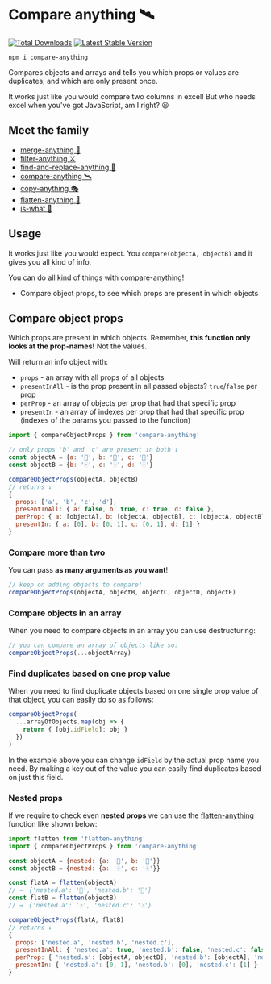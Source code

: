 # Compare anything 🛰

<a href="https://www.npmjs.com/package/compare-anything"><img src="https://img.shields.io/npm/v/compare-anything.svg" alt="Total Downloads"></a>
<a href="https://www.npmjs.com/package/compare-anything"><img src="https://img.shields.io/npm/dw/compare-anything.svg" alt="Latest Stable Version"></a>

```
npm i compare-anything
```

Compares objects and arrays and tells you which props or values are duplicates, and which are only present once.

It works just like you would compare two columns in excel! But who needs excel when you've got JavaScript, am I right? 😃

## Meet the family

- [merge-anything 🥡](https://github.com/mesqueeb/merge-anything)
- [filter-anything ⚔️](https://github.com/mesqueeb/filter-anything)
- [find-and-replace-anything 🎣](https://github.com/mesqueeb/find-and-replace-anything)
- [compare-anything 🛰](https://github.com/mesqueeb/compare-anything)
- [copy-anything 🎭](https://github.com/mesqueeb/copy-anything)
- [flatten-anything 🏏](https://github.com/mesqueeb/flatten-anything)
- [is-what 🙉](https://github.com/mesqueeb/is-what)

## Usage

It works just like you would expect. You `compare(objectA, objectB)` and it gives you all kind of info.

You can do all kind of things with compare-anything!

- Compare object props, to see which props are present in which objects
  <!-- 2. (WIP) Compare object values, to see which prop values are equal in all objects and which not -->
  <!-- 3. (WIP) Compare arrays, to see which values are present in all arrays and which not -->

## Compare object props

Which props are present in which objects. Remember, **this function only looks at the prop-names!** Not the values.

Will return an info object with:

- `props` - an array with all props of all objects
- `presentInAll` - is the prop present in all passed objects? `true`/`false` per prop
- `perProp` - an array of objects per prop that had that specific prop
- `presentIn` - an array of indexes per prop that had that specific prop (indexes of the params you passed to the function)

```js
import { compareObjectProps } from 'compare-anything'

// only props 'b' and 'c' are present in both ↓
const objectA = {a: '🎴', b: '🎴', c: '🎴'}
const objectB = {b: '🀄️', c: '🀄️', d: '🀄️'}

compareObjectProps(objectA, objectB)
// returns ↓
{
  props: ['a', 'b', 'c', 'd'],
  presentInAll: { a: false, b: true, c: true, d: false },
  perProp: { a: [objectA], b: [objectA, objectB], c: [objectA, objectB], d: [objectB] },
  presentIn: { a: [0], b: [0, 1], c: [0, 1], d: [1] }
}
```

### Compare more than two

You can pass **as many arguments as you want**!

```js
// keep on adding objects to compare!
compareObjectProps(objectA, objectB, objectC, objectD, objectE)
```

### Compare objects in an array

When you need to compare objects in an array you can use destructuring:

```js
// you can compare an array of objects like so:
compareObjectProps(...objectArray)
```

### Find duplicates based on one prop value

When you need to find duplicate objects based on one single prop value of that object, you can easily do so as follows:

```js
compareObjectProps(
  ...arrayOfObjects.map(obj => {
    return { [obj.idField]: obj }
  })
)
```

In the example above you can change `idField` by the actual prop name you need. By making a key out of the value you can easily find duplicates based on just this field.

### Nested props

If we require to check even **nested props** we can use the [flatten-anything](https://github.com/mesqueeb/flatten-anything) function like shown below:

```js
import flatten from 'flatten-anything'
import { compareObjectProps } from 'compare-anything'

const objectA = {nested: {a: '🎴', b: '🎴'}}
const objectB = {nested: {a: '🀄️', c: '🀄️'}}

const flatA = flatten(objectA)
// →　{'nested.a': '🎴', 'nested.b': '🎴'}
const flatB = flatten(objectB)
// →　{'nested.a': '🀄️', 'nested.c': '🀄️'}

compareObjectProps(flatA, flatB)
// returns ↓
{
  props: ['nested.a', 'nested.b', 'nested.c'],
  presentInAll: { 'nested.a': true, 'nested.b': false, 'nested.c': false },
  perProp: { 'nested.a': [objectA, objectB], 'nested.b': [objectA], 'nested.c': [objectB] },
  presentIn: { 'nested.a': [0, 1], 'nested.b': [0], 'nested.c': [1] }
}
```

<!-- ## Compare object values

Which values are the same in which objects. Will return an info object with:

- `props` - an array with all props of all objects
- `sameInAll` - true/false per prop
- `sameIn` - sets of indexes of the objects where the value was equal

```js
import { compareObjectValues } from 'compare-anything'

const objectA = {a: '', b: 'same', c: 'diff', d: ''}
const objectB = {b: 'same', c: 'Diff', e: '', f: ''}
const objectC = {b: 'same', c: 'Diff'}
const objectE = {b: 'same', c: 'diff'}

compareObjectValues(objectA, objectB)
// returns ↓
{
  props: ['a', 'b', 'c', 'd', 'e', 'f'],
  sameInAll: { a: false, b: true, c: false, d: false, e: false, f: false },
  sameIn: { a: [], b: [[0, 1, 2, 3]], c: [[0, 3], [1, 2]], d: [], e: [], f: [] },
}
``` -->

<!--
## Compare arrays

Which values are present in which arrays. Will return an info object with:

- `values` - an array with all values of all arrays
- `presentInAll` - true/false per value
- `presentIn` - the param indexes of where the prop was present

```js
import { compareArrays } from 'compare-anything'

const arrayA = [1, 2, 'a']
const arrayB = [1, 'a', 'b']

compareArrays(arrayA, arrayB)
// returns ↓
{
  values: [1, 2, 'a', 'b'],
  presentInAll: new Map([
    [1, true], [2, false], ['a', true], ['b', false]
  ]),
  presentIn: new Map([
    [1, [0, 1]], [2, [0]], ['a', [0, 1]], ['b', [1]]
  ]),
}
```
-->
